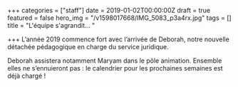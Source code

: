 +++
categories = ["staff"]
date = 2019-01-02T00:00:00Z
draft = true
featured = false
hero_img = "/v1598017668/IMG_5083_p3a4rx.jpg"
tags = []
title = "L'équipe s'agrandit... "

+++
L’année 2019 commence fort avec l’arrivée de Deborah, notre nouvelle détachée pédagogique en charge du service juridique.

Deborah assistera notamment Maryam dans le pôle animation. Ensemble elles ne s’ennuieront pas : le calendrier pour les prochaines semaines est déjà chargé !